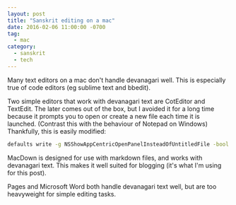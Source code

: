 ```yaml
---
layout: post
title: "Sanskrit editing on a mac"
date: 2016-02-06 11:00:00 -0700
tag:
  - mac
category: 
  - sanskrit
  - tech
---
```


Many text editors on a mac don't handle devanagari well. This is especially
true of code editors (eg sublime text and bbedit).

Two simple editors that work with devanagari text are <!--more-->
CotEditor and TextEdit. The later comes out of the box, but I avoided
it for a long time because it prompts you to open or create a new file
each time it is launched. (Contrast this with the behaviour of Notepad 
on Windows) Thankfully, this is easily modified:

~~~ bash
defaults write -g NSShowAppCentricOpenPanelInsteadOfUntitledFile -bool false
~~~

MacDown is designed for use with markdown files, and works with devanagari
text. This makes it well suited for blogging (it's what I'm using for
this post).

Pages and Microsoft Word both handle devanagari text well, but are too
heavyweight for simple editing tasks. 
